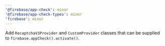 ```yaml
---
'@firebase/app-check': minor
'@firebase/app-check-types': minor
'firebase': minor
---
```


Add `RecaptchaV3Provider` and `CustomProvider` classes that can be supplied to `firebase.appCheck().activate()`.

